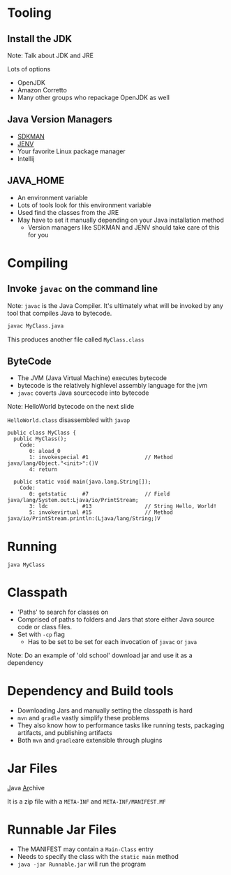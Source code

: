 # Tooling



## Install the JDK
Note: Talk about JDK and JRE



Lots of options

* OpenJDK
* Amazon Corretto
* Many other groups who repackage OpenJDK as well



## Java Version Managers

* [SDKMAN](https://sdkman.io/install)
* [JENV](https://www.jenv.be/)
* Your favorite Linux package manager
* Intellij



## JAVA_HOME

* An environment variable
* Lots of tools look for this environment variable
* Used find the classes from the JRE
* May have to set it manually depending on your Java installation method
    * Version managers like SDKMAN and JENV should take care of this for you



# Compiling



## Invoke `javac` on the command line

Note: `javac` is the Java Compiler.
It's ultimately what will be invoked by any tool that compiles Java to bytecode.



```sh
javac MyClass.java
``` 

This produces another file called `MyClass.class`



## ByteCode

* The JVM (Java Virtual Machine) executes bytecode
* bytecode is the relatively highlevel assembly language for the jvm
* `javac` coverts Java sourcecode into bytecode

Note: HelloWorld bytecode on the next slide



`HelloWorld.class` disassembled with `javap`

```
public class MyClass {
  public MyClass();
    Code:
       0: aload_0
       1: invokespecial #1                  // Method java/lang/Object."<init>":()V
       4: return

  public static void main(java.lang.String[]);
    Code:
       0: getstatic     #7                  // Field java/lang/System.out:Ljava/io/PrintStream;
       3: ldc           #13                 // String Hello, World!
       5: invokevirtual #15                 // Method java/io/PrintStream.println:(Ljava/lang/String;)V
```



# Running




`java MyClass`



# Classpath



* 'Paths' to search for classes on
* Comprised of paths to folders and Jars that store either Java source code or class files.
* Set with `-cp` flag
    * Has to be set to be set for each invocation of `javac` or `java`

Note: Do an example of 'old school' download jar and use it as a dependency



# Dependency and Build tools



* Downloading Jars and manually setting the classpath is hard
* `mvn` and `gradle` vastly simplify these problems
* They also know how to performance tasks like running tests, packaging artifacts, and publishing artifacts
* Both `mvn` and `gradle`are extensible through plugins



# Jar Files



<u>J</u>ava <u>Ar</u>chive

It is a zip file with a `META-INF` and `META-INF/MANIFEST.MF`




# Runnable Jar Files



* The MANIFEST may contain a `Main-Class` entry
* Needs to specify the class with the `static main` method
* `java -jar Runnable.jar` will run the program




